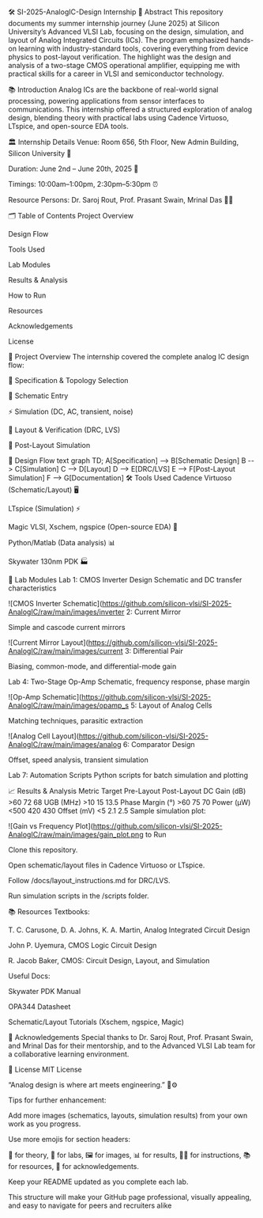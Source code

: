 🛠️ SI-2025-AnalogIC-Design Internship
📝 Abstract
This repository documents my summer internship journey (June 2025) at Silicon University’s Advanced VLSI Lab, focusing on the design, simulation, and layout of Analog Integrated Circuits (ICs). The program emphasized hands-on learning with industry-standard tools, covering everything from device physics to post-layout verification. The highlight was the design and analysis of a two-stage CMOS operational amplifier, equipping me with practical skills for a career in VLSI and semiconductor technology.

📚 Introduction
Analog ICs are the backbone of real-world signal processing, powering applications from sensor interfaces to communications. This internship offered a structured exploration of analog design, blending theory with practical labs using Cadence Virtuoso, LTspice, and open-source EDA tools.

🏛️ Internship Details
Venue: Room 656, 5th Floor, New Admin Building, Silicon University 🏢

Duration: June 2nd – June 20th, 2025 📆

Timings: 10:00am–1:00pm, 2:30pm–5:30pm ⏰

Resource Persons: Dr. Saroj Rout, Prof. Prasant Swain, Mrinal Das 👨‍🏫

🗂️ Table of Contents
Project Overview

Design Flow

Tools Used

Lab Modules

Results & Analysis

How to Run

Resources

Acknowledgements

License

🚀 Project Overview
The internship covered the complete analog IC design flow:

📐 Specification & Topology Selection

📝 Schematic Entry

⚡ Simulation (DC, AC, transient, noise)

🧩 Layout & Verification (DRC, LVS)

🔬 Post-Layout Simulation

🔄 Design Flow
text
graph TD;
    A[Specification] --> B[Schematic Design]
    B --> C[Simulation]
    C --> D[Layout]
    D --> E[DRC/LVS]
    E --> F[Post-Layout Simulation]
    F --> G[Documentation]
🛠️ Tools Used
Cadence Virtuoso (Schematic/Layout) 🖥️

LTspice (Simulation) ⚡

Magic VLSI, Xschem, ngspice (Open-source EDA) 🧰

Python/Matlab (Data analysis) 📊

Skywater 130nm PDK 🏭

🧪 Lab Modules
Lab 1: CMOS Inverter Design
Schematic and DC transfer characteristics

![CMOS Inverter Schematic](https://github.com/silicon-vlsi/SI-2025-AnalogIC/raw/main/images/inverter 2: Current Mirror

Simple and cascode current mirrors

![Current Mirror Layout](https://github.com/silicon-vlsi/SI-2025-AnalogIC/raw/main/images/current 3: Differential Pair

Biasing, common-mode, and differential-mode gain

Lab 4: Two-Stage Op-Amp
Schematic, frequency response, phase margin

![Op-Amp Schematic](https://github.com/silicon-vlsi/SI-2025-AnalogIC/raw/main/images/opamp_s 5: Layout of Analog Cells

Matching techniques, parasitic extraction

![Analog Cell Layout](https://github.com/silicon-vlsi/SI-2025-AnalogIC/raw/main/images/analog 6: Comparator Design

Offset, speed analysis, transient simulation

Lab 7: Automation Scripts
Python scripts for batch simulation and plotting

📈 Results & Analysis
Metric	Target	Pre-Layout	Post-Layout
DC Gain (dB)	>60	72	68
UGB (MHz)	>10	15	13.5
Phase Margin (°)	>60	75	70
Power (µW)	<500	420	430
Offset (mV)	<5	2.1	2.5
Sample simulation plot:

![Gain vs Frequency Plot](https://github.com/silicon-vlsi/SI-2025-AnalogIC/raw/main/images/gain_plot.png to Run

Clone this repository.

Open schematic/layout files in Cadence Virtuoso or LTspice.

Follow /docs/layout_instructions.md for DRC/LVS.

Run simulation scripts in the /scripts folder.

📚 Resources
Textbooks:

T. C. Carusone, D. A. Johns, K. A. Martin, Analog Integrated Circuit Design

John P. Uyemura, CMOS Logic Circuit Design

R. Jacob Baker, CMOS: Circuit Design, Layout, and Simulation

Useful Docs:

Skywater PDK Manual

OPA344 Datasheet

Schematic/Layout Tutorials (Xschem, ngspice, Magic)

🙏 Acknowledgements
Special thanks to Dr. Saroj Rout, Prof. Prasant Swain, and Mrinal Das for their mentorship, and to the Advanced VLSI Lab team for a collaborative learning environment.

📄 License
MIT License

“Analog design is where art meets engineering.” 🎨⚙️

Tips for further enhancement:

Add more images (schematics, layouts, simulation results) from your own work as you progress.

Use more emojis for section headers:

📖 for theory, 🧪 for labs, 🖼️ for images, 📊 for results, 🧑‍💻 for instructions, 📚 for resources, 🙏 for acknowledgements.

Keep your README updated as you complete each lab.

This structure will make your GitHub page professional, visually appealing, and easy to navigate for peers and recruiters alike
